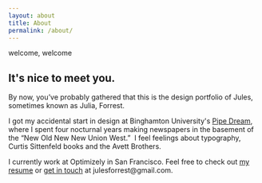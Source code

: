 ```yaml
---
layout: about
title: About
permalink: /about/
---
```

<div class="page-content-spacing">
  <section>
    <p class="nugget nugget-small text-aqua">welcome, welcome</p>
    <h1 class="text-dark-gray homepage-intro">It's nice to meet you.</h1>
    <div class="divider-content divider background-orange"></div>
  </section>
  <section class="about-flex">
    <div class="intro about-text flush--bottom">
      <p>
        By now, you’ve probably gathered that this is the design portfolio of Jules, sometimes known as Julia, Forrest.  
      </p>
      <p>
        I got my accidental start in design at Binghamton University's <a href="">Pipe Dream</a>, where I spent four nocturnal years making newspapers in the basement of the “New Old New New Union West.”  I feel feelings about typography, Curtis Sittenfeld books and  the Avett Brothers.  
      </p>
      <p class="flush--bottom">
      I currently work at Optimizely in San Francisco. Feel free to check out <a href="/img/resume.pdf">my resume</a> or <a href="mailto:julesforrest@gmail.com">get in touch</a> at julesforrest@gmail.com.
      </p>
    </div>
    <div class="third-img about-image"></div>
  </section>
</div>

